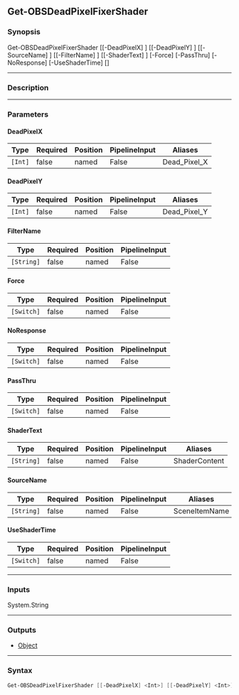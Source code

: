 Get-OBSDeadPixelFixerShader
---------------------------

### Synopsis
Get-OBSDeadPixelFixerShader [[-DeadPixelX] <int>] [[-DeadPixelY] <int>] [[-SourceName] <string>] [[-FilterName] <string>] [[-ShaderText] <string>] [-Force] [-PassThru] [-NoResponse] [-UseShaderTime] [<CommonParameters>]

---

### Description

---

### Parameters
#### **DeadPixelX**

|Type   |Required|Position|PipelineInput|Aliases     |
|-------|--------|--------|-------------|------------|
|`[Int]`|false   |named   |False        |Dead_Pixel_X|

#### **DeadPixelY**

|Type   |Required|Position|PipelineInput|Aliases     |
|-------|--------|--------|-------------|------------|
|`[Int]`|false   |named   |False        |Dead_Pixel_Y|

#### **FilterName**

|Type      |Required|Position|PipelineInput|
|----------|--------|--------|-------------|
|`[String]`|false   |named   |False        |

#### **Force**

|Type      |Required|Position|PipelineInput|
|----------|--------|--------|-------------|
|`[Switch]`|false   |named   |False        |

#### **NoResponse**

|Type      |Required|Position|PipelineInput|
|----------|--------|--------|-------------|
|`[Switch]`|false   |named   |False        |

#### **PassThru**

|Type      |Required|Position|PipelineInput|
|----------|--------|--------|-------------|
|`[Switch]`|false   |named   |False        |

#### **ShaderText**

|Type      |Required|Position|PipelineInput|Aliases      |
|----------|--------|--------|-------------|-------------|
|`[String]`|false   |named   |False        |ShaderContent|

#### **SourceName**

|Type      |Required|Position|PipelineInput|Aliases      |
|----------|--------|--------|-------------|-------------|
|`[String]`|false   |named   |False        |SceneItemName|

#### **UseShaderTime**

|Type      |Required|Position|PipelineInput|
|----------|--------|--------|-------------|
|`[Switch]`|false   |named   |False        |

---

### Inputs
System.String

---

### Outputs
* [Object](https://learn.microsoft.com/en-us/dotnet/api/System.Object)

---

### Syntax
```PowerShell
Get-OBSDeadPixelFixerShader [[-DeadPixelX] <Int>] [[-DeadPixelY] <Int>] [[-SourceName] <String>] [[-FilterName] <String>] [[-ShaderText] <String>] [-Force <Switch>] [-PassThru <Switch>] [-NoResponse <Switch>] [-UseShaderTime <Switch>] [<CommonParameters>]
```
